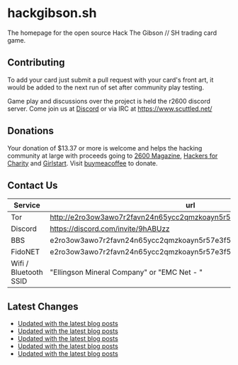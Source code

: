 # hackgibson.sh
The homepage for the open source Hack The Gibson // SH trading card game.


## Contributing

To add your card just submit a pull request with your card's front art, it would be added to the next run of set after community play testing.

Game play and discussions over the project is held the r2600 discord server. Come join us at [Discord](https://discord.com/invite/9hABUzz) or via IRC at https://www.scuttled.net/


## Donations

Your donation of $13.37 or more is welcome and helps the hacking community at large with proceeds going to [2600 Magazine](https://2600.com/), [Hackers for Charity](https://hackersforcharity.org) and [Girlstart](https://girlstart.org).  Visit [buymeacoffee](https://www.buymeacoffee.com/hackgibson.sh) to donate.


## Contact Us

Service | url
-|-
Tor | http://e2ro3ow3awo7r2favn24n65ycc2qmzkoayn5r57e3f56nvjwdcgg32ad.onion
Discord | https://discord.com/invite/9hABUzz
BBS | e2ro3ow3awo7r2favn24n65ycc2qmzkoayn5r57e3f56nvjwdcgg32ad.onion:23
FidoNET | e2ro3ow3awo7r2favn24n65ycc2qmzkoayn5r57e3f56nvjwdcgg32ad.onion:24554
Wifi / Bluetooth SSID | "Ellingson Mineral Company" or "EMC Net - <fidonet address>"

## Latest Changes
<!-- BLOG-POST-LIST:START -->
- [Updated with the latest blog posts](https://github.com/DFW2600/hackgibson.sh/commit/83b71b3f3c7ac636f81194fcf1cdb5b81eab88aa)
- [Updated with the latest blog posts](https://github.com/DFW2600/hackgibson.sh/commit/752805f45a66f926e9dfb94176cbeb01c56b7cd8)
- [Updated with the latest blog posts](https://github.com/DFW2600/hackgibson.sh/commit/3cc363ed4cd32421d4c7eceb56643d5d2ee60f43)
- [Updated with the latest blog posts](https://github.com/DFW2600/hackgibson.sh/commit/7613ed853f78698e9cea8a680a0c2ace78e3c20e)
- [Updated with the latest blog posts](https://github.com/DFW2600/hackgibson.sh/commit/2519d5ba93f2bfb9b09c688db1f788425bfe520b)
<!-- BLOG-POST-LIST:END -->
